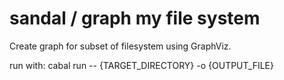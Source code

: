 # sandal / graph my file system

Create graph for subset of filesystem using GraphViz.

run with: cabal run -- {TARGET_DIRECTORY} -o {OUTPUT_FILE}

